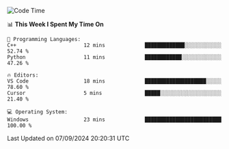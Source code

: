 
<!--START_SECTION:waka-->
![Code Time](http://img.shields.io/badge/Code%20Time-714%20hrs%204%20mins-blue)

📊 **This Week I Spent My Time On** 

```text
💬 Programming Languages: 
C++                      12 mins             █████████████░░░░░░░░░░░░   52.74 % 
Python                   11 mins             ████████████░░░░░░░░░░░░░   47.26 % 

🔥 Editors: 
VS Code                  18 mins             ████████████████████░░░░░   78.60 % 
Cursor                   5 mins              █████░░░░░░░░░░░░░░░░░░░░   21.40 % 

💻 Operating System: 
Windows                  23 mins             █████████████████████████   100.00 % 
```


 Last Updated on 07/09/2024 20:20:31 UTC
<!--END_SECTION:waka-->
